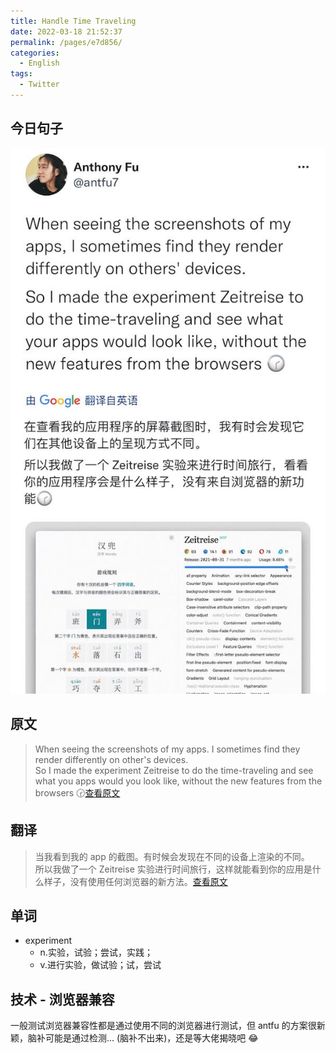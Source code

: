 ```yaml
---
title: Handle Time Traveling
date: 2022-03-18 21:52:37
permalink: /pages/e7d856/
categories:
  - English
tags:
  - Twitter
---
```


## 今日句子

![今日Twitter](./images/handler-time-traveling.jpg)

## 原文

> When seeing the screenshots of my apps. I sometimes find they render differently on other's devices.<br/>
> So I made the experiment Zeitreise to do the time-traveling and see what you apps would you look like, without the new features from the browsers 🕝[查看原文](https://twitter.com/antfu7/status/1504639906232307712)

## 翻译

> 当我看到我的 app 的截图。有时候会发现在不同的设备上渲染的不同。<br/>
> 所以我做了一个 Zeitreise 实验进行时间旅行，这样就能看到你的应用是什么样子，没有使用任何浏览器的新方法。[查看原文](https://twitter.com/antfu7/status/1504639906232307712)

## 单词

- experiment
  - n.实验，试验；尝试，实践；
  - v.进行实验，做试验；试，尝试

## 技术 - 浏览器兼容

一般测试浏览器兼容性都是通过使用不同的浏览器进行测试，但 antfu 的方案很新颖，脑补可能是通过检测... (脑补不出来)，还是等大佬揭晓吧 😂
